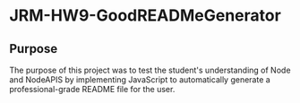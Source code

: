 # JRM-HW9-GoodREADMeGenerator

## Purpose
The purpose of this project was to test the student's understanding of Node and NodeAPIS by implementing JavaScript to automatically generate a professional-grade README file for the user.